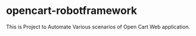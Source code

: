 # opencart-robotframework
This is Project to Automate Various scenarios of Open Cart Web application.
